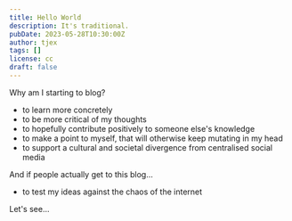 ```yaml
---
title: Hello World
description: It's traditional.
pubDate: 2023-05-28T10:30:00Z
author: tjex
tags: []
license: cc
draft: false
---
```


Why am I starting to blog? 

- to learn more concretely
- to be more critical of my thoughts
- to hopefully contribute positively to someone else's knowledge
- to make a point to myself, that will otherwise keep mutating in my head
- to support a cultural and societal divergence from centralised social media

And if people actually get to this blog...

- to test my ideas against the chaos of the internet

Let's see...


